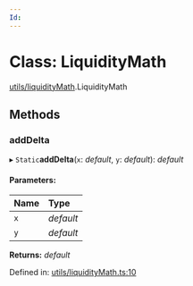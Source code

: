 ```yaml
---
Id: 
---
```


# Class: LiquidityMath

[utils/liquidityMath](../modules/utils_liquiditymath.md).LiquidityMath

## Methods

### addDelta

▸ `Static`**addDelta**(`x`: *default*, `y`: *default*): *default*

#### Parameters:

| Name | Type |
| :------ | :------ |
| `x` | *default* |
| `y` | *default* |

**Returns:** *default*

Defined in: [utils/liquidityMath.ts:10](https://github.com/Uniswap/uniswap-v3-sdk/blob/4a7e393/src/utils/liquidityMath.ts#L10)
